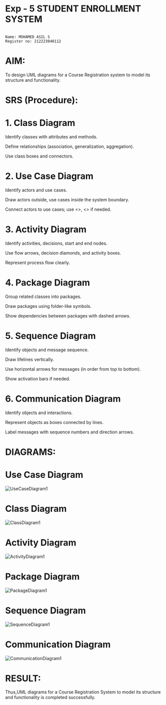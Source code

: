 # Exp - 5 STUDENT ENROLLMENT SYSTEM
```

Name: MOHAMED ASIL S
Register no: 212223040112
```

# AIM:
To design UML diagrams for a Course Registration system to model its structure and functionality.


# SRS (Procedure):
# 1. Class Diagram
Identify classes with attributes and methods.

Define relationships (association, generalization, aggregation).

Use class boxes and connectors.

# 2. Use Case Diagram
Identify actors and use cases.

Draw actors outside, use cases inside the system boundary.

Connect actors to use cases; use <<include>>, <<extend>> if needed.

# 3. Activity Diagram
Identify activities, decisions, start and end nodes.

Use flow arrows, decision diamonds, and activity boxes.

Represent process flow clearly.

# 4. Package Diagram
Group related classes into packages.

Draw packages using folder-like symbols.

Show dependencies between packages with dashed arrows.

# 5. Sequence Diagram
Identify objects and message sequence.

Draw lifelines vertically.

Use horizontal arrows for messages (in order from top to bottom).

Show activation bars if needed.

# 6. Communication Diagram
Identify objects and interactions.

Represent objects as boxes connected by lines.

Label messages with sequence numbers and direction arrows.


# DIAGRAMS:
# Use Case Diagram
![UseCaseDiagram1](https://github.com/user-attachments/assets/490408e2-e799-47ae-9224-9a1012a02f71)

# Class Diagram
![ClassDiagram1](https://github.com/user-attachments/assets/063b7fef-5491-416b-8f22-791a3f071856)

# Activity Diagram
![ActivityDiagram1](https://github.com/user-attachments/assets/25c59a93-19dc-4d98-a381-7fc672aa98fe)

# Package Diagram
![PackageDiagram1](https://github.com/user-attachments/assets/c64f6aa9-134a-49a7-b18f-b0e235fa73d8)

# Sequence Diagram
![SequenceDiagram1](https://github.com/user-attachments/assets/a36b601f-92ce-46e1-8ffa-773c96b4cfff)

# Communication Diagram
![CommunicationDiagram1](https://github.com/user-attachments/assets/c8561fd7-0aa5-4bee-ad26-7ba4252429f2)


# RESULT:
Thus,UML diagrams for a Course Registration System to model its structure and functionality is completed successfully.
